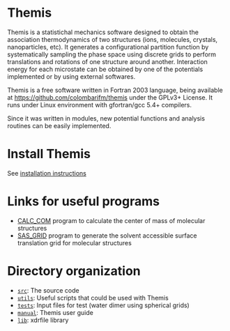 # Themis

Themis is a statistichal mechanics software designed to obtain the association
thermodynamics of two structures (ions, molecules, crystals, nanoparticles, etc). 
It generates a configurational partition function by systematically sampling 
the phase space using discrete grids to perform translations and rotations of 
one structure around another. Interaction energy for each microstate can be 
obtained by one of the potentials implemented or by using external softwares.  

Themis is a free software written in Fortran 2003 language, being available at
https://github.com/colombarifm/themis under the GPLv3+ License. It runs under 
Linux environment with gfortran/gcc 5.4+ compilers.  

Since it was written in modules, new potential functions and analysis routines 
can be easily implemented.

# Install Themis

See [installation instructions](./INSTALL.md)  

# Links for useful programs

* [CALC_COM](https://github.com/colombarifm/com) program to calculate the center of mass of molecular structures
* [SAS_GRID](https://github.com/colombarifm/sas_grid) program to generate the solvent accessible surface translation grid for molecular structures

# Directory organization

* [`src`](./src): The source code
* [`utils`](./utils): Useful scripts that could be used with Themis
* [`tests`](./tests): Input files for test (water dimer using spherical grids) 
* [`manual`](./manual): Themis user guide 
* [`lib`](./lib): xdrfile library

